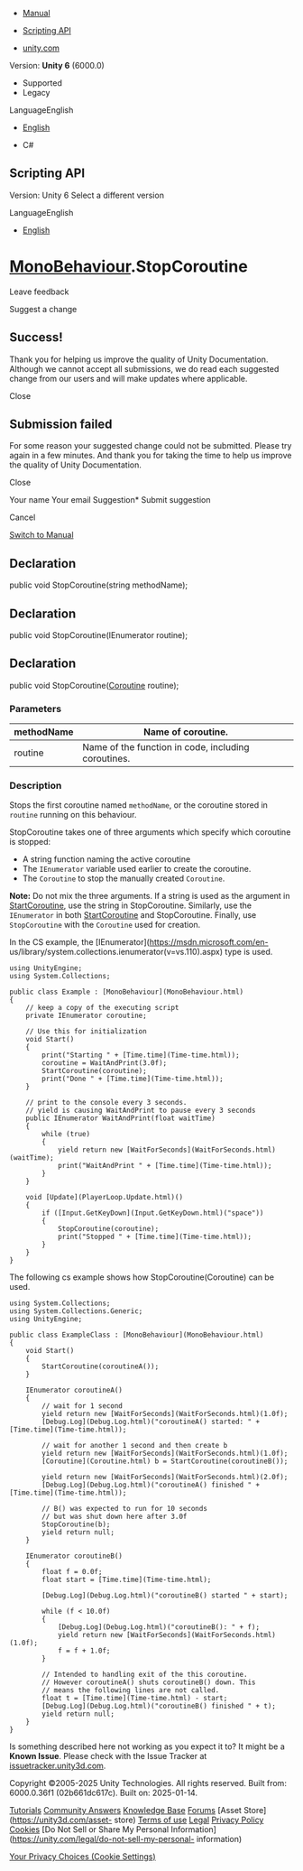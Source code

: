 [ ]()

  * [Manual](../Manual/index.html)
  * [Scripting API](../ScriptReference/index.html)

  * [unity.com](https://unity.com/)

Version: **Unity 6** (6000.0)

  * Supported
  * Legacy

LanguageEnglish

  * [English]()

  * C#

[ ](https://docs.unity3d.com)

## Scripting API

Version: Unity 6 Select a different version

LanguageEnglish

  * [English]()

#  [MonoBehaviour](MonoBehaviour.html).StopCoroutine

Leave feedback

Suggest a change

## Success!

Thank you for helping us improve the quality of Unity Documentation. Although
we cannot accept all submissions, we do read each suggested change from our
users and will make updates where applicable.

Close

## Submission failed

For some reason your suggested change could not be submitted. Please <a>try
again</a> in a few minutes. And thank you for taking the time to help us
improve the quality of Unity Documentation.

Close

Your name Your email Suggestion* Submit suggestion

Cancel

[Switch to Manual](../Manual/class-MonoBehaviour.html "Go to MonoBehaviour
Component in the Manual")

## Declaration

public void StopCoroutine(string methodName);

## Declaration

public void StopCoroutine(IEnumerator routine);

## Declaration

public void StopCoroutine([Coroutine](Coroutine.html) routine);

### Parameters

methodName | Name of coroutine.  
---|---  
routine | Name of the function in code, including coroutines.  
  
### Description

Stops the first coroutine named `methodName`, or the coroutine stored in
`routine` running on this behaviour.

StopCoroutine takes one of three arguments which specify which coroutine is
stopped:

  * A string function naming the active coroutine
  * The `IEnumerator` variable used earlier to create the coroutine.
  * The `Coroutine` to stop the manually created `Coroutine`.

**Note:** Do not mix the three arguments. If a string is used as the argument
in [StartCoroutine](MonoBehaviour.StartCoroutine.html), use the string in
StopCoroutine. Similarly, use the `IEnumerator` in both
[StartCoroutine](MonoBehaviour.StartCoroutine.html) and StopCoroutine.
Finally, use `StopCoroutine` with the `Coroutine` used for creation.  
  
In the CS example, the [IEnumerator](https://msdn.microsoft.com/en-
us/library/system.collections.ienumerator\(v=vs.110\).aspx) type is used.

    
    
    using UnityEngine;
    using System.Collections;  
      
    public class Example : [MonoBehaviour](MonoBehaviour.html)
    {
        // keep a copy of the executing script
        private IEnumerator coroutine;  
      
        // Use this for initialization
        void Start()
        {
            print("Starting " + [Time.time](Time-time.html));
            coroutine = WaitAndPrint(3.0f);
            StartCoroutine(coroutine);
            print("Done " + [Time.time](Time-time.html));
        }  
      
        // print to the console every 3 seconds.
        // yield is causing WaitAndPrint to pause every 3 seconds
        public IEnumerator WaitAndPrint(float waitTime)
        {
            while (true)
            {
                yield return new [WaitForSeconds](WaitForSeconds.html)(waitTime);
                print("WaitAndPrint " + [Time.time](Time-time.html));
            }
        }  
      
        void [Update](PlayerLoop.Update.html)()
        {
            if ([Input.GetKeyDown](Input.GetKeyDown.html)("space"))
            {
                StopCoroutine(coroutine);
                print("Stopped " + [Time.time](Time-time.html));
            }
        }
    }
    

The following cs example shows how StopCoroutine(Coroutine) can be used.

    
    
    using System.Collections;
    using System.Collections.Generic;
    using UnityEngine;  
      
    public class ExampleClass : [MonoBehaviour](MonoBehaviour.html)
    {
        void Start()
        {
            StartCoroutine(coroutineA());
        }  
      
        IEnumerator coroutineA()
        {
            // wait for 1 second
            yield return new [WaitForSeconds](WaitForSeconds.html)(1.0f);
            [Debug.Log](Debug.Log.html)("coroutineA() started: " + [Time.time](Time-time.html));  
      
            // wait for another 1 second and then create b
            yield return new [WaitForSeconds](WaitForSeconds.html)(1.0f);
            [Coroutine](Coroutine.html) b = StartCoroutine(coroutineB());  
      
            yield return new [WaitForSeconds](WaitForSeconds.html)(2.0f);
            [Debug.Log](Debug.Log.html)("coroutineA() finished " + [Time.time](Time-time.html));  
      
            // B() was expected to run for 10 seconds
            // but was shut down here after 3.0f
            StopCoroutine(b);
            yield return null;
        }  
      
        IEnumerator coroutineB()
        {
            float f = 0.0f;
            float start = [Time.time](Time-time.html);  
      
            [Debug.Log](Debug.Log.html)("coroutineB() started " + start);  
      
            while (f < 10.0f)
            {
                [Debug.Log](Debug.Log.html)("coroutineB(): " + f);
                yield return new [WaitForSeconds](WaitForSeconds.html)(1.0f);
                f = f + 1.0f;
            }  
      
            // Intended to handling exit of the this coroutine.
            // However coroutineA() shuts coroutineB() down. This
            // means the following lines are not called.
            float t = [Time.time](Time-time.html) - start;
            [Debug.Log](Debug.Log.html)("coroutineB() finished " + t);
            yield return null;
        }
    }
    

Is something described here not working as you expect it to? It might be a
**Known Issue**. Please check with the Issue Tracker at
[issuetracker.unity3d.com](https://issuetracker.unity3d.com).

Copyright ©2005-2025 Unity Technologies. All rights reserved. Built from:
6000.0.36f1 (02b661dc617c). Built on: 2025-01-14.

[Tutorials](https://unity3d.com/learn) [Community
Answers](https://answers.unity3d.com) [Knowledge
Base](https://support.unity3d.com/hc/en-us)
[Forums](https://forum.unity3d.com) [Asset Store](https://unity3d.com/asset-
store) [Terms of use](https://docs.unity3d.com/Manual/TermsOfUse.html)
[Legal](https://unity.com/legal) [Privacy
Policy](https://unity.com/legal/privacy-policy)
[Cookies](https://unity.com/legal/cookie-policy) [Do Not Sell or Share My
Personal Information](https://unity.com/legal/do-not-sell-my-personal-
information)

[Your Privacy Choices (Cookie Settings)](javascript:void\(0\);)

